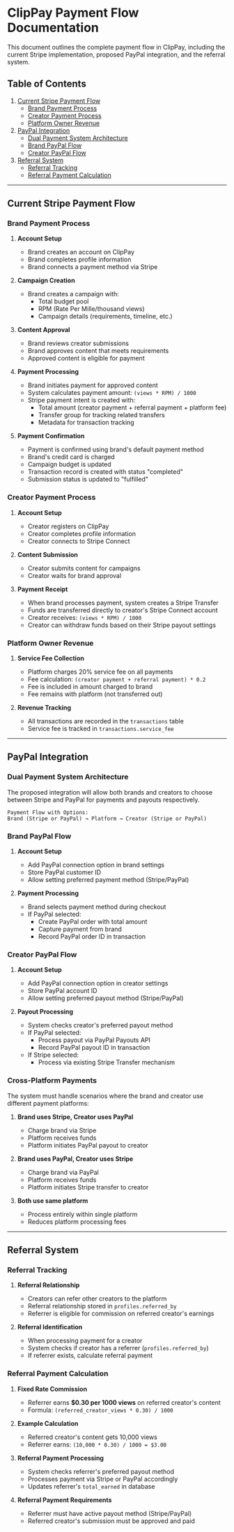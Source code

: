 # ClipPay Payment Flow Documentation

This document outlines the complete payment flow in ClipPay, including the current Stripe implementation, proposed PayPal integration, and the referral system.

## Table of Contents
1. [Current Stripe Payment Flow](#current-stripe-payment-flow)
   - [Brand Payment Process](#brand-payment-process)
   - [Creator Payment Process](#creator-payment-process)
   - [Platform Owner Revenue](#platform-owner-revenue)
2. [PayPal Integration](#paypal-integration)
   - [Dual Payment System Architecture](#dual-payment-system-architecture)
   - [Brand PayPal Flow](#brand-paypal-flow)
   - [Creator PayPal Flow](#creator-paypal-flow)
3. [Referral System](#referral-system)
   - [Referral Tracking](#referral-tracking)
   - [Referral Payment Calculation](#referral-payment-calculation)

---

## Current Stripe Payment Flow

### Brand Payment Process

1. **Account Setup**
   - Brand creates an account on ClipPay
   - Brand completes profile information
   - Brand connects a payment method via Stripe

2. **Campaign Creation**
   - Brand creates a campaign with:
     - Total budget pool
     - RPM (Rate Per Mille/thousand views)
     - Campaign details (requirements, timeline, etc.)

3. **Content Approval**
   - Brand reviews creator submissions
   - Brand approves content that meets requirements
   - Approved content is eligible for payment

4. **Payment Processing**
   - Brand initiates payment for approved content
   - System calculates payment amount: `(views * RPM) / 1000`
   - Stripe payment intent is created with:
     - Total amount (creator payment + referral payment + platform fee)
     - Transfer group for tracking related transfers
     - Metadata for transaction tracking

5. **Payment Confirmation**
   - Payment is confirmed using brand's default payment method
   - Brand's credit card is charged
   - Campaign budget is updated
   - Transaction record is created with status "completed"
   - Submission status is updated to "fulfilled"

### Creator Payment Process

1. **Account Setup**
   - Creator registers on ClipPay
   - Creator completes profile information
   - Creator connects to Stripe Connect

2. **Content Submission**
   - Creator submits content for campaigns
   - Creator waits for brand approval

3. **Payment Receipt**
   - When brand processes payment, system creates a Stripe Transfer
   - Funds are transferred directly to creator's Stripe Connect account
   - Creator receives: `(views * RPM) / 1000`
   - Creator can withdraw funds based on their Stripe payout settings

### Platform Owner Revenue

1. **Service Fee Collection**
   - Platform charges 20% service fee on all payments
   - Fee calculation: `(creator payment + referral payment) * 0.2`
   - Fee is included in amount charged to brand
   - Fee remains with platform (not transferred out)

2. **Revenue Tracking**
   - All transactions are recorded in the `transactions` table
   - Service fee is tracked in `transactions.service_fee`

---

## PayPal Integration

### Dual Payment System Architecture

The proposed integration will allow both brands and creators to choose between Stripe and PayPal for payments and payouts respectively.

```
Payment Flow with Options:
Brand (Stripe or PayPal) → Platform → Creator (Stripe or PayPal)
```

### Brand PayPal Flow

1. **Account Setup**
   - Add PayPal connection option in brand settings
   - Store PayPal customer ID
   - Allow setting preferred payment method (Stripe/PayPal)

2. **Payment Processing**
   - Brand selects payment method during checkout
   - If PayPal selected:
     - Create PayPal order with total amount
     - Capture payment from brand
     - Record PayPal order ID in transaction

### Creator PayPal Flow

1. **Account Setup**
   - Add PayPal connection option in creator settings
   - Store PayPal account ID
   - Allow setting preferred payout method (Stripe/PayPal)

2. **Payout Processing**
   - System checks creator's preferred payout method
   - If PayPal selected:
     - Process payout via PayPal Payouts API
     - Record PayPal payout ID in transaction
   - If Stripe selected:
     - Process via existing Stripe Transfer mechanism

### Cross-Platform Payments

The system must handle scenarios where the brand and creator use different payment platforms:

1. **Brand uses Stripe, Creator uses PayPal**
   - Charge brand via Stripe
   - Platform receives funds
   - Platform initiates PayPal payout to creator

2. **Brand uses PayPal, Creator uses Stripe**
   - Charge brand via PayPal
   - Platform receives funds
   - Platform initiates Stripe transfer to creator

3. **Both use same platform**
   - Process entirely within single platform
   - Reduces platform processing fees

---

## Referral System

### Referral Tracking

1. **Referral Relationship**
   - Creators can refer other creators to the platform
   - Referral relationship stored in `profiles.referred_by`
   - Referrer is eligible for commission on referred creator's earnings

2. **Referral Identification**
   - When processing payment for a creator
   - System checks if creator has a referrer (`profiles.referred_by`)
   - If referrer exists, calculate referral payment

### Referral Payment Calculation

1. **Fixed Rate Commission**
   - Referrer earns **$0.30 per 1000 views** on referred creator's content
   - Formula: `(referred_creator_views * 0.30) / 1000`

2. **Example Calculation**
   - Referred creator's content gets 10,000 views
   - Referrer earns: `(10,000 * 0.30) / 1000 = $3.00`

3. **Referral Payment Processing**
   - System checks referrer's preferred payout method
   - Processes payment via Stripe or PayPal accordingly
   - Updates referrer's `total_earned` in database

4. **Referral Payment Requirements**
   - Referrer must have active payout method (Stripe/PayPal)
   - Referred creator's submission must be approved and paid
